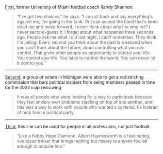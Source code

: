 [First](https://vault.si.com/vault/2007/09/10/hiding-in-plain-sight), former University of Miami football coach Randy Shannon:

> “I've got two choices," he says. "I can sit back and say everything's against me, I'm going in the tank. Or I can accept the hand that's been dealt me and move forward. I never think about why? or why me? I never second-guess it. I forget about what happened three seconds ago. People ask me what I did last night. I can't remember. They think I'm joking. Every second you think about the past is a second when you can't think about the future, about controlling what you can control. That gives other people an opportunity to control your life. You control your life. You have to control the world. You can never let it control you.”

* * *
[Second](https://reasonstobecheerful.world/voters-not-politicians-ended-gerrymandering-michigan/?utm_source=Reasons+to+be+Cheerful&utm_campaign=cac094ae30-EMAIL_CAMPAIGN_2020_04_27_07_59&utm_medium=email&utm_term=0_89fb038efe-cac094ae30-389417056), a group of voters in Michigan were able to get a redistricting commission that bars political insiders from being members passed in time for the 2022 map redrawing:

> It was all people who were looking for a way to participate because they feel anxiety over problems stacking on top of one another, and this was a way to work with people who wanted a systemic fix instead of help from a political party.

* * *
[Third](https://fifthdown.blogs.nytimes.com/2011/11/18/week-11-matchups-ugly-but-effective/), this line can be used for people in all professions, not just football.

> “Like a flabby Hope Diamond, Albert Haynesworth is a fascinating, oversized trinket that brings nothing but misery to anyone foolish enough to acquire him.”